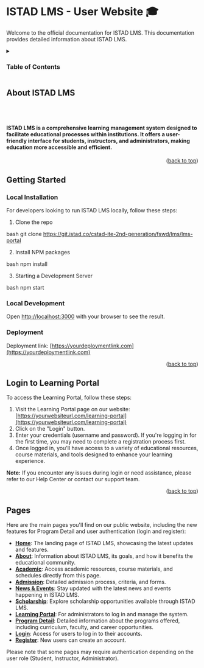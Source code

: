# ISTAD LMS - User Website 🎓

Welcome to the official documentation for ISTAD LMS. This documentation provides detailed information about ISTAD LMS.

<!-- TABLE OF CONTENTS -->
<details>
  <summary><h3>Table of Contents</h3></summary>
  <ol>
    <li><a href="#about-istad-lms">About ISTAD LMS</a></li>
    <li><a href="#getting-started">Getting Started</a></li>
    <li><a href="#pages">Pages</a></li>
  </ol>
</details>

<!-- ABOUT THE PROJECT -->
## About ISTAD LMS

<br/>
<br />
<h4>ISTAD LMS is a comprehensive learning management system designed to facilitate educational processes within institutions. It offers a user-friendly interface for students, instructors, and administrators, making education more accessible and efficient.</h4>

<p align="right">(<a href="#readme-top">back to top</a>)</p>

<!-- GETTING STARTED -->
## Getting Started

### Local Installation

For developers looking to run ISTAD LMS locally, follow these steps:

1. Clone the repo

bash git clone https://git.istad.co/cstad-ite-2nd-generation/fswd/lms/lms-portal


2. Install NPM packages

bash npm install


3. Starting a Development Server

bash npm start


### Local Development

Open [http://localhost:3000](http://localhost:3000) with your browser to see the result.

### Deployment

Deployment link: [https://yourdeploymentlink.com](https://yourdeploymentlink.com)

<p align="right">(<a href="#readme-top">back to top</a>)</p>

<!-- LOGIN TO LEARNING PORTAL -->

## Login to Learning Portal

To access the Learning Portal, follow these steps:

1. Visit the Learning Portal page on our website: [https://yourwebsiteurl.com/learning-portal](https://yourwebsiteurl.com/learning-portal)
2. Click on the "Login" button.
3. Enter your credentials (username and password). If you're logging in for the first time, you may need to complete a registration process first.
4. Once logged in, you'll have access to a variety of educational resources, course materials, and tools designed to enhance your learning experience.

**Note:** If you encounter any issues during login or need assistance, please refer to our Help Center or contact our support team.

<p align="right">(<a href="#readme-top">back to top</a>)</p>

<!-- PAGES -->

## Pages


Here are the main pages you'll find on our public website, including the new features for Program Detail and user authentication (login and register):

- **[Home](https://yourwebsiteurl.com)**: The landing page of ISTAD LMS, showcasing the latest updates and features.
- **[About](https://yourwebsiteurl.com/about)**: Information about ISTAD LMS, its goals, and how it benefits the educational community.
- **[Academic](https://yourwebsiteurl.com/academic)**: Access academic resources, course materials, and schedules directly from this page.
- **[Admission](https://yourwebsiteurl.com/admission)**: Detailed admission process, criteria, and forms.
- **[News & Events](https://yourwebsiteurl.com/news-events)**: Stay updated with the latest news and events happening in ISTAD LMS.
- **[Scholarship](https://yourwebsiteurl.com/scholarship)**: Explore scholarship opportunities available through ISTAD LMS.
- **[Learning Portal](https://yourwebsiteurl.com/learning-portal)**: For administrators to log in and manage the system.
- **[Program Detail](https://yourwebsiteurl.com/program-detail)**: Detailed information about the programs offered, including curriculum, faculty, and career opportunities.
- **[Login](https://yourwebsiteurl.com/login)**: Access for users to log in to their accounts.
- **[Register](https://yourwebsiteurl.com/register)**: New users can create an account.

Please note that some pages may require authentication depending on the user role (Student, Instructor, Administrator).
